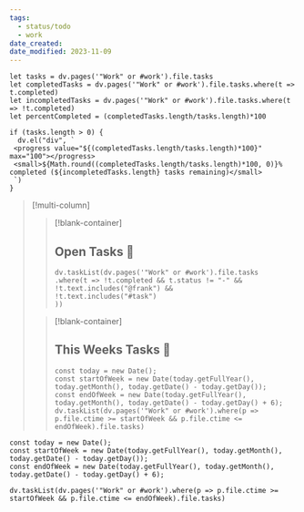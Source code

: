 ```yaml
---
tags:
  - status/todo
  - work
date_created: 
date_modified: 2023-11-09
---
```


```dataviewjs
let tasks = dv.pages('"Work" or #work').file.tasks
let completedTasks = dv.pages('"Work" or #work').file.tasks.where(t => t.completed)
let incompletedTasks = dv.pages('"Work" or #work').file.tasks.where(t => !t.completed)
let percentCompleted = (completedTasks.length/tasks.length)*100
 
if (tasks.length > 0) {
  dv.el("div", `
 <progress value="${(completedTasks.length/tasks.length)*100}" max="100"></progress>
 <small>${Math.round((completedTasks.length/tasks.length)*100, 0)}% completed (${incompletedTasks.length} tasks remaining)</small>
 `)
}
```


>[!multi-column]
>> [!blank-container]
>> ## Open Tasks 📅
>> ```dataviewjs
>> dv.taskList(dv.pages('"Work" or #work').file.tasks
>> .where(t => !t.completed && t.status != "-" && !t.text.includes("@frank") &&
>> !t.text.includes("#task")
>> ))
>> ```
>
>> [!blank-container]
>> ## This Weeks Tasks 📅
>> ```dataviewjs
>> const today = new Date();
>> const startOfWeek = new Date(today.getFullYear(), today.getMonth(), today.getDate() - today.getDay());
>> const endOfWeek = new Date(today.getFullYear(), today.getMonth(), today.getDate() - today.getDay() + 6);
>> dv.taskList(dv.pages('"Work" or #work').where(p => p.file.ctime >= startOfWeek && p.file.ctime <= endOfWeek).file.tasks)
>> ```

```dataviewjs
const today = new Date();
const startOfWeek = new Date(today.getFullYear(), today.getMonth(), today.getDate() - today.getDay());
const endOfWeek = new Date(today.getFullYear(), today.getMonth(), today.getDate() - today.getDay() + 6);

dv.taskList(dv.pages('"Work" or #work').where(p => p.file.ctime >= startOfWeek && p.file.ctime <= endOfWeek).file.tasks)
  
```

